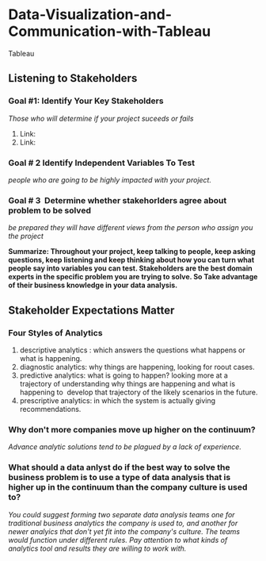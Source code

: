 # Data-Visualization-and-Communication-with-Tableau
Tableau

## Listening to Stakeholders

### Goal #1: Identify Your Key Stakeholders 
*Those who will determine if your project suceeds or fails*
1. Link:
2. Link:

### Goal # 2 Identify Independent Variables To Test 
*people who are going to be highly impacted with your project.*

### Goal # 3  Determine whether stakehorlders agree about problem to be solved 
*be prepared they will have different views from the person who assign you the project*

**Summarize: Throughout your project, keep talking to people, keep asking questions, keep listening and keep thinking about how you can turn what people say into variables you can test. Stakeholders are the best domain experts in the specific problem you are trying to solve. So Take advantage of their business knowledge in your data analysis.**

## Stakeholder Expectations Matter

### Four Styles of Analytics 
1. descriptive analytics : which answers the questions what happens or what is happening.
2. diagnostic analytics: why things are happening, looking for roout cases.
3. predictive analytics: what is going to happen? looking more at a trajectory of understanding why things are happening and what is happening to  develop that trajectory of the likely scenarios in the future.
4. prescriptive analytics: in which the system is actually giving recommendations.

### Why don't more companies move up higher on the continuum? 
*Advance analytic solutions tend to be plagued by a lack of experience.*

### What should a data anlyst do if the best way to solve the business problem is to use a type of data analysis that is higher up in the continuum than the company culture is used to?
*You could suggest forming two separate data analysis teams one for traditional business analytics the company is used to, and another for newer analyics that don't yet fit into the company's culture. The teams would function under different rules. Pay attention to what kinds of analytics tool and results they are willing to work with.*

